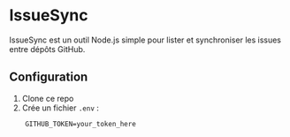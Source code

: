 # IssueSync

IssueSync est un outil Node.js simple pour lister et synchroniser les issues entre dépôts GitHub.

## Configuration

1. Clone ce repo
2. Crée un fichier `.env` :

```
    GITHUB_TOKEN=your_token_here
```